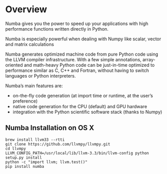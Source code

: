 # Overview

Numba gives you the power to speed up your applications with high performance functions written directly in Python.

Numba is especially powerful when dealing with Numpy like scalar, vector and matrix calculations

Numba generates optimized machine code from pure Python code using the LLVM compiler infrastructure. With a few simple annotations, array-oriented and math-heavy Python code can be just-in-time optimized to performance similar as C, C++ and Fortran, without having to switch languages or Python interpreters.

Numba’s main features are:
* on-the-fly code generation (at import time or runtime, at the user’s preference)
* native code generation for the CPU (default) and GPU hardware
* integration with the Python scientific software stack (thanks to Numpy)

## Numba Installation on OS X
```shell
brew install llvm33 --rtti
git clone https://github.com/llvmpy/llvmpy.git
cd llvmpy
LLVM_CONFIG_PATH=/usr/local/lib/llvm-3.3/bin/llvm-config python setup.py install
python -c "import llvm; llvm.test()"
pip install numba
```